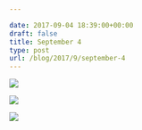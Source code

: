 ```yaml
---

date: 2017-09-04 18:39:00+00:00
draft: false
title: September 4
type: post
url: /blog/2017/9/september-4
---
```




  
![](/images/2017-09-04-20179september-4/IMG_2226.jpg)

  

  
![](/images/2017-09-04-20179september-4/IMG_2228.jpg)

  

  
![](/images/2017-09-04-20179september-4/IMG_2229.jpg)

  


